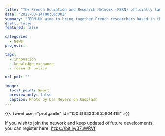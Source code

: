 ```yaml
---
title: "The French Education and Research Network (FERN) officially launch its new network of French (or francophile) researchers based in the United Kingdom."
date: "2021-03-14T00:00:00Z"
summary: "FERN-UK aims to bring together French researchers based in the United Kingdom in order to support Franco-British research collaborations in universities or private sectors, to provide support for exchanges of graduate students and to create a dynamic of information and discussion within the community. This network is extended to British Francophile scientists who wish to participate." 
draft: false
featured: false

categories:
  - News
projects:

tags:
  - innovation
  - knowledge exchange
  - research policy

url_pdf: ""

image:
  focal_point: Smart
  preview_only: false
  caption: Photo by Dan Meyers on Unsplash
---
```


{{< tweet user="profgaelle" id="1504883335855804418" >}}

If you wish to join the network and keep updated of future developments, you can register here: https://bit.ly/37uWRVf 
